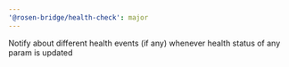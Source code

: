 ```yaml
---
'@rosen-bridge/health-check': major
---
```


Notify about different health events (if any) whenever health status of any param is updated
